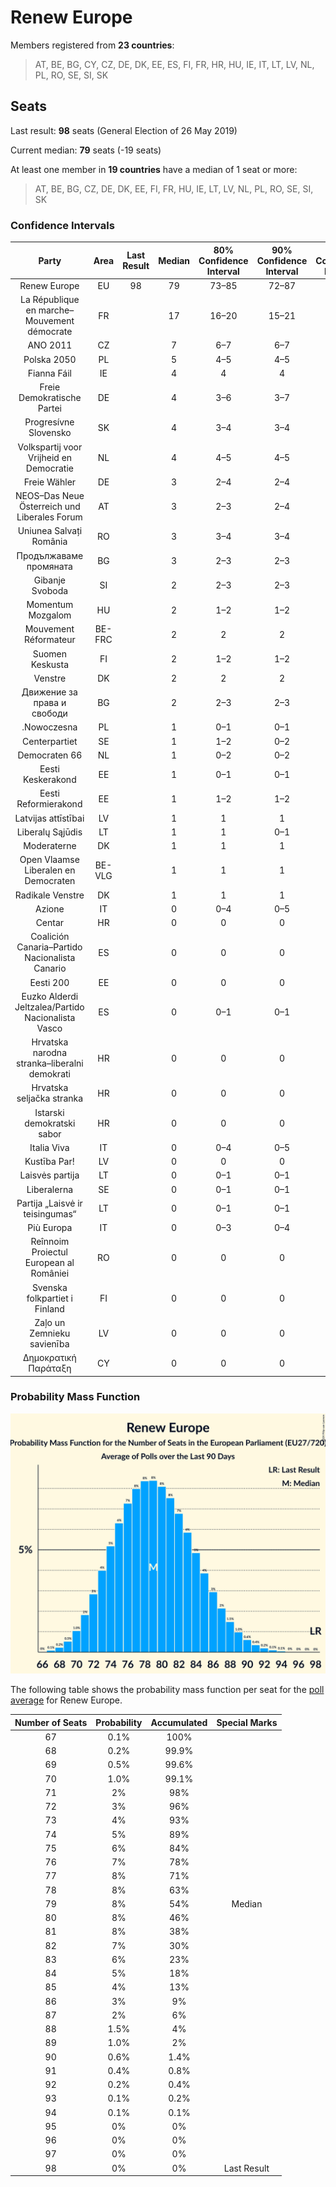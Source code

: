 # Renew Europe

Members registered from **23 countries**:

> AT, BE, BG, CY, CZ, DE, DK, EE, ES, FI, FR, HR, HU, IE, IT, LT, LV, NL, PL, RO, SE, SI, SK

## Seats

Last result: **98** seats (General Election of 26 May 2019)

Current median: **79** seats (-19 seats)

At least one member in **19 countries** have a median of 1 seat or more:

> AT, BE, BG, CZ, DE, DK, EE, FI, FR, HU, IE, LT, LV, NL, PL, RO, SE, SI, SK

### Confidence Intervals

| Party | Area | Last Result | Median | 80% Confidence Interval | 90% Confidence Interval | 95% Confidence Interval | 99% Confidence Interval |
|:-----:|:----:|:-----------:|:------:|:-----------------------:|:-----------------------:|:-----------------------:|:-----------------------:|
| Renew Europe | EU | 98 | 79 | 73–85 | 72–87 | 71–88 | 69–91 |
| La République en marche–Mouvement démocrate | FR | | 17 | 16–20 | 15–21 | 14–22 | 14–23 |
| ANO 2011 | CZ | | 7 | 6–7 | 6–7 | 6–7 | 6–8 |
| Polska 2050 | PL | | 5 | 4–5 | 4–5 | 4–5 | 3–5 |
| Fianna Fáil | IE | | 4 | 4 | 4 | 3–4 | 3–4 |
| Freie Demokratische Partei | DE | | 4 | 3–6 | 3–7 | 3–7 | 3–7 |
| Progresívne Slovensko | SK | | 4 | 3–4 | 3–4 | 3–5 | 3–5 |
| Volkspartij voor Vrijheid en Democratie | NL | | 4 | 4–5 | 4–5 | 4–5 | 4–6 |
| Freie Wähler | DE | | 3 | 2–4 | 2–4 | 2–4 | 2–5 |
| NEOS–Das Neue Österreich und Liberales Forum | AT | | 3 | 2–3 | 2–4 | 2–4 | 2–4 |
| Uniunea Salvați România | RO | | 3 | 3–4 | 3–4 | 3–4 | 2–5 |
| Продължаваме промяната | BG | | 3 | 2–3 | 2–3 | 2–3 | 2–4 |
| Gibanje Svoboda | SI | | 2 | 2–3 | 2–3 | 2–3 | 2–3 |
| Momentum Mozgalom | HU | | 2 | 1–2 | 1–2 | 1–2 | 1–3 |
| Mouvement Réformateur | BE-FRC | | 2 | 2 | 2 | 1–2 | 1–2 |
| Suomen Keskusta | FI | | 2 | 1–2 | 1–2 | 1–2 | 1–2 |
| Venstre | DK | | 2 | 2 | 2 | 1–2 | 1–2 |
| Движение за права и свободи | BG | | 2 | 2–3 | 2–3 | 1–3 | 1–3 |
| .Nowoczesna | PL | | 1 | 0–1 | 0–1 | 0–1 | 0–1 |
| Centerpartiet | SE | | 1 | 1–2 | 0–2 | 0–2 | 0–2 |
| Democraten 66 | NL | | 1 | 0–2 | 0–2 | 0–2 | 0–2 |
| Eesti Keskerakond | EE | | 1 | 0–1 | 0–1 | 0–1 | 0–1 |
| Eesti Reformierakond | EE | | 1 | 1–2 | 1–2 | 1–2 | 1–2 |
| Latvijas attīstībai | LV | | 1 | 1 | 1 | 1 | 1 |
| Liberalų Sąjūdis | LT | | 1 | 1 | 0–1 | 0–1 | 0–1 |
| Moderaterne | DK | | 1 | 1 | 1 | 1 | 1–2 |
| Open Vlaamse Liberalen en Democraten | BE-VLG | | 1 | 1 | 1 | 1 | 1 |
| Radikale Venstre | DK | | 1 | 1 | 1 | 1 | 0–1 |
| Azione | IT | | 0 | 0–4 | 0–5 | 0–5 | 0–5 |
| Centar | HR | | 0 | 0 | 0 | 0 | 0 |
| Coalición Canaria–Partido Nacionalista Canario | ES | | 0 | 0 | 0 | 0 | 0 |
| Eesti 200 | EE | | 0 | 0 | 0 | 0 | 0–1 |
| Euzko Alderdi Jeltzalea/Partido Nacionalista Vasco | ES | | 0 | 0–1 | 0–1 | 0–1 | 0–1 |
| Hrvatska narodna stranka–liberalni demokrati | HR | | 0 | 0 | 0 | 0 | 0 |
| Hrvatska seljačka stranka | HR | | 0 | 0 | 0 | 0 | 0 |
| Istarski demokratski sabor | HR | | 0 | 0 | 0 | 0 | 0 |
| Italia Viva | IT | | 0 | 0–4 | 0–5 | 0–5 | 0–5 |
| Kustība Par! | LV | | 0 | 0 | 0 | 0 | 0 |
| Laisvės partija | LT | | 0 | 0–1 | 0–1 | 0–1 | 0–1 |
| Liberalerna | SE | | 0 | 0–1 | 0–1 | 0–1 | 0–1 |
| Partija „Laisvė ir teisingumas“ | LT | | 0 | 0–1 | 0–1 | 0–1 | 0–1 |
| Più Europa | IT | | 0 | 0–3 | 0–4 | 0–4 | 0–5 |
| Reînnoim Proiectul European al României | RO | | 0 | 0 | 0 | 0 | 0 |
| Svenska folkpartiet i Finland | FI | | 0 | 0 | 0 | 0 | 0–1 |
| Zaļo un Zemnieku savienība | LV | | 0 | 0 | 0 | 0 | 0 |
| Δημοκρατική Παράταξη | CY | | 0 | 0 | 0 | 0 | 0 |

### Probability Mass Function

![Graph with seats probability mass function not yet produced](average-2024-03-31-seats-pmf-reneweurope.png "Seats Probability Mass Function")

The following table shows the probability mass function per seat for the [poll average](average-2024-03-31.html) for Renew Europe.

| Number of Seats | Probability | Accumulated | Special Marks |
|:---------------:|:-----------:|:-----------:|:-------------:|
| 67 | 0.1% | 100% |  |
| 68 | 0.2% | 99.9% |  |
| 69 | 0.5% | 99.6% |  |
| 70 | 1.0% | 99.1% |  |
| 71 | 2% | 98% |  |
| 72 | 3% | 96% |  |
| 73 | 4% | 93% |  |
| 74 | 5% | 89% |  |
| 75 | 6% | 84% |  |
| 76 | 7% | 78% |  |
| 77 | 8% | 71% |  |
| 78 | 8% | 63% |  |
| 79 | 8% | 54% | Median |
| 80 | 8% | 46% |  |
| 81 | 8% | 38% |  |
| 82 | 7% | 30% |  |
| 83 | 6% | 23% |  |
| 84 | 5% | 18% |  |
| 85 | 4% | 13% |  |
| 86 | 3% | 9% |  |
| 87 | 2% | 6% |  |
| 88 | 1.5% | 4% |  |
| 89 | 1.0% | 2% |  |
| 90 | 0.6% | 1.4% |  |
| 91 | 0.4% | 0.8% |  |
| 92 | 0.2% | 0.4% |  |
| 93 | 0.1% | 0.2% |  |
| 94 | 0.1% | 0.1% |  |
| 95 | 0% | 0% |  |
| 96 | 0% | 0% |  |
| 97 | 0% | 0% |  |
| 98 | 0% | 0% | Last Result |


